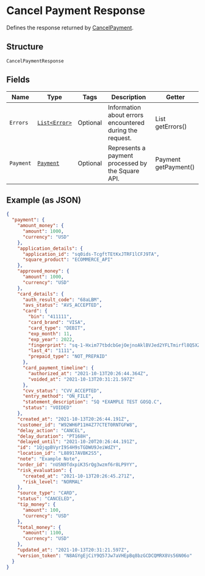 
# Cancel Payment Response

Defines the response returned by [CancelPayment](../../doc/api/payments.md#cancel-payment).

## Structure

`CancelPaymentResponse`

## Fields

| Name | Type | Tags | Description | Getter |
|  --- | --- | --- | --- | --- |
| `Errors` | [`List<Error>`](../../doc/models/error.md) | Optional | Information about errors encountered during the request. | List<Error> getErrors() |
| `Payment` | [`Payment`](../../doc/models/payment.md) | Optional | Represents a payment processed by the Square API. | Payment getPayment() |

## Example (as JSON)

```json
{
  "payment": {
    "amount_money": {
      "amount": 1000,
      "currency": "USD"
    },
    "application_details": {
      "application_id": "sq0ids-TcgftTEtKxJTRF1lCFJ9TA",
      "square_product": "ECOMMERCE_API"
    },
    "approved_money": {
      "amount": 1000,
      "currency": "USD"
    },
    "card_details": {
      "auth_result_code": "68aLBM",
      "avs_status": "AVS_ACCEPTED",
      "card": {
        "bin": "411111",
        "card_brand": "VISA",
        "card_type": "DEBIT",
        "exp_month": 11,
        "exp_year": 2022,
        "fingerprint": "sq-1-Hxim77tbdcbGejOejnoAklBVJed2YFLTmirfl8Q5XZzObTc8qY_U8RkwzoNL8dCEcQ",
        "last_4": "1111",
        "prepaid_type": "NOT_PREPAID"
      },
      "card_payment_timeline": {
        "authorized_at": "2021-10-13T20:26:44.364Z",
        "voided_at": "2021-10-13T20:31:21.597Z"
      },
      "cvv_status": "CVV_ACCEPTED",
      "entry_method": "ON_FILE",
      "statement_description": "SQ *EXAMPLE TEST GOSQ.C",
      "status": "VOIDED"
    },
    "created_at": "2021-10-13T20:26:44.191Z",
    "customer_id": "W92WH6P11H4Z77CTET0RNTGFW8",
    "delay_action": "CANCEL",
    "delay_duration": "PT168H",
    "delayed_until": "2021-10-20T20:26:44.191Z",
    "id": "1QjqpBVyrI9S4H9sTGDWU9JeiWdZY",
    "location_id": "L88917AVBK2S5",
    "note": "Example Note",
    "order_id": "nUSN9TdxpiK3SrQg3wzmf6r8LP9YY",
    "risk_evaluation": {
      "created_at": "2021-10-13T20:26:45.271Z",
      "risk_level": "NORMAL"
    },
    "source_type": "CARD",
    "status": "CANCELED",
    "tip_money": {
      "amount": 100,
      "currency": "USD"
    },
    "total_money": {
      "amount": 1100,
      "currency": "USD"
    },
    "updated_at": "2021-10-13T20:31:21.597Z",
    "version_token": "N8AGYgEjCiY9Q57Jw7aVHEpBq8bzGCDCQMRX8Vs56N06o"
  }
}
```

